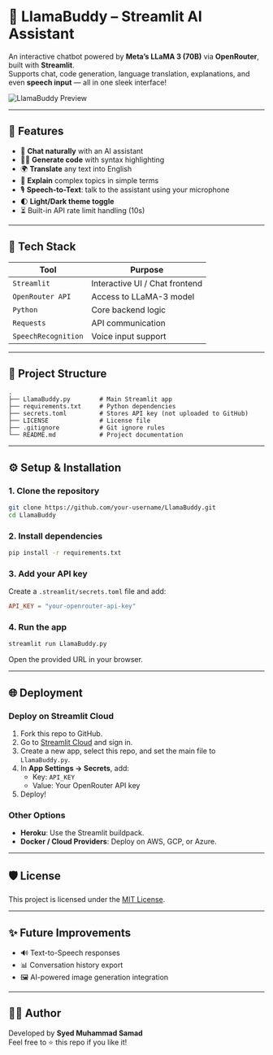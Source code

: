 # 🦙 LlamaBuddy – Streamlit AI Assistant

An interactive chatbot powered by **Meta’s LLaMA 3 (70B)** via **OpenRouter**, built with **Streamlit**.  
Supports chat, code generation, language translation, explanations, and even **speech input** — all in one sleek interface!

![LlamaBuddy Preview](preview.png)

---

## 🚀 Features

- 💬 **Chat naturally** with an AI assistant
- 👨‍💻 **Generate code** with syntax highlighting
- 🌍 **Translate** any text into English
- 📖 **Explain** complex topics in simple terms
- 🎙️ **Speech-to-Text**: talk to the assistant using your microphone
- 🌓 **Light/Dark theme toggle**
- ⏳ Built-in API rate limit handling (10s)

---

## 🧠 Tech Stack

| Tool             | Purpose                        |
|------------------|--------------------------------|
| `Streamlit`      | Interactive UI / Chat frontend |
| `OpenRouter API` | Access to LLaMA-3 model        |
| `Python`         | Core backend logic             |
| `Requests`       | API communication              |
| `SpeechRecognition` | Voice input support         |

---

## 📂 Project Structure

```
.
├── LlamaBuddy.py        # Main Streamlit app
├── requirements.txt     # Python dependencies
├── secrets.toml         # Stores API key (not uploaded to GitHub)
├── LICENSE              # License file
├── .gitignore           # Git ignore rules
└── README.md            # Project documentation
```

---

## ⚙️ Setup & Installation

### 1. Clone the repository
```bash
git clone https://github.com/your-username/LlamaBuddy.git
cd LlamaBuddy
```

### 2. Install dependencies
```bash
pip install -r requirements.txt
```

### 3. Add your API key
Create a `.streamlit/secrets.toml` file and add:
```toml
API_KEY = "your-openrouter-api-key"
```

### 4. Run the app
```bash
streamlit run LlamaBuddy.py
```

Open the provided URL in your browser.

---

## 🌐 Deployment

### Deploy on Streamlit Cloud
1. Fork this repo to GitHub.
2. Go to [Streamlit Cloud](https://share.streamlit.io/) and sign in.
3. Create a new app, select this repo, and set the main file to `LlamaBuddy.py`.
4. In **App Settings → Secrets**, add:
   - Key: `API_KEY`
   - Value: Your OpenRouter API key
5. Deploy!

### Other Options
- **Heroku**: Use the Streamlit buildpack.
- **Docker / Cloud Providers**: Deploy on AWS, GCP, or Azure.

---

## 🛡️ License
This project is licensed under the [MIT License](LICENSE).

---

## ✨ Future Improvements
- 🔊 Text-to-Speech responses
- 📊 Conversation history export
- 🖼️ AI-powered image generation integration

---

## 👨‍💻 Author
Developed by **Syed Muhammad Samad**  
Feel free to ⭐ this repo if you like it!
